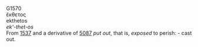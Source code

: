 <body>
  <p>G1570<br>  ἔκθετος  <br> ekthetos  <br><i>ek‘-thet-os </i><br>From <a href="g1537.htm">1537</a> and a derivative of <a href="g5087.htm">5087</a>  <i>put</i> <i>out</i>, that is, <i>exposed</i> to perish: - cast out.<br></p>
 </body>